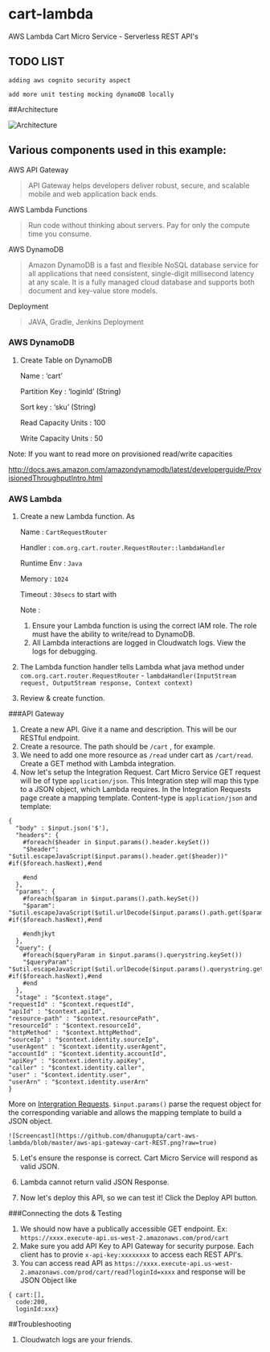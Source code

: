 # cart-lambda
AWS Lambda Cart Micro Service - Serverless REST API's

## TODO LIST

`adding aws cognito security aspect`

`add more unit testing mocking dynamoDB locally`

##Architecture

![Architecture](https://github.com/dhanugupta/cart-aws-lambda/blob/master/aws-lambda-cart-microservice.png?raw=true)

## Various components used in this example:

AWS API Gateway
> API Gateway helps developers deliver robust, secure, and scalable mobile and web application back ends. 

AWS Lambda Functions
> Run code without thinking about servers. Pay for only the compute time you consume.

AWS DynamoDB
> Amazon DynamoDB is a fast and flexible NoSQL database service for all applications that need consistent, single-digit millisecond latency at any scale. It is a fully managed cloud database and supports both document and key-value store models.

Deployment
> JAVA, Gradle, Jenkins Deployment

### AWS DynamoDB

1. Create Table on DynamoDB

   	Name :  ‘cart’
  
    Partition Key : ‘loginId’ (String)
    
    Sort key : ‘sku’ (String)
    
    Read Capacity Units : 100
    
    Write Capacity Units : 50
	
 Note: If you want to read more on provisioned read/write capacities

 http://docs.aws.amazon.com/amazondynamodb/latest/developerguide/ProvisionedThroughputIntro.html

### AWS Lambda
1. Create a new Lambda function. As 

    Name : `CartRequestRouter`
    
    Handler : `com.org.cart.router.RequestRouter::lambdaHandler`
    
    Runtime Env : `Java`
    
    Memory : `1024`
    
    Timeout : `30secs` to start with
    
    Note : 
    1. Ensure your Lambda function is using the correct IAM role. The role must have the ability to write/read to DynamoDB. 
    2. All Lambda interactions are logged in Cloudwatch logs. View the logs for debugging. 

2. The Lambda function handler tells Lambda what java method under `com.org.cart.router.RequestRouter` - 
  ` lambdaHandler(InputStream request, OutputStream response, Context context) `
3. Review & create function. 

###API Gateway
1. Create a new API. Give it a name and description. This will be our RESTful endpoint. 
2. Create a resource. The path should be `/cart` , for example.
3. We need to add one more resource as `/read` under cart as `/cart/read`. Create a GET method with Lambda integration.
4. Now let's setup the Integration Request. Cart Micro Service GET request will be of type `application/json`. This Integration step will map this type to a JSON object, which Lambda requires. In the Integration Requests page create a mapping template. Content-type is `application/json` and template:
```
{
  "body" : $input.json('$'),
  "headers": {
    #foreach($header in $input.params().header.keySet())
    "$header": "$util.escapeJavaScript($input.params().header.get($header))" #if($foreach.hasNext),#end
    
    #end
  },
  "params": {
    #foreach($param in $input.params().path.keySet())
    "$param": "$util.escapeJavaScript($util.urlDecode($input.params().path.get($param)))" #if($foreach.hasNext),#end
    
    #endhjkyt
  },
  "query": {
    #foreach($queryParam in $input.params().querystring.keySet())
    "$queryParam": "$util.escapeJavaScript($util.urlDecode($input.params().querystring.get($queryParam)))" #if($foreach.hasNext),#end
    #end
  },
  "stage" : "$context.stage",
"requestId" : "$context.requestId",
"apiId" : "$context.apiId",
"resource-path" : "$context.resourcePath",
"resourceId" : "$context.resourceId",
"httpMethod" : "$context.httpMethod",
"sourceIp" : "$context.identity.sourceIp",
"userAgent" : "$context.identity.userAgent",
"accountId" : "$context.identity.accountId",
"apiKey" : "$context.identity.apiKey",
"caller" : "$context.identity.caller",
"user" : "$context.identity.user",
"userArn" : "$context.identity.userArn"
}

```

 More on [Intergration Requests](http://docs.aws.amazon.com/apigateway/latest/developerguide/api-gateway-mapping-template-reference.html).
 `$input.params()` parse the request object for the corresponding variable and allows the mapping template to build a JSON object. 
 
    ![Screencast](https://github.com/dhanugupta/cart-aws-lambda/blob/master/aws-api-gateway-cart-REST.png?raw=true)
   
5.  Let's ensure the response is correct. Cart Micro Service will respond as  valid JSON.
6. Lambda cannot return valid JSON Response.

7. Now let's deploy this API, so we can test it! Click the Deploy API button.

###Connecting the dots & Testing

1. We should now have a publically accessible GET endpoint. Ex: `https://xxxx.execute-api.us-west-2.amazonaws.com/prod/cart`
2. Make sure you add API Key to API Gateway for security purpose. Each client has to provie `x-api-key:xxxxxxxx` to access each REST API's.
3. You can access read API as `https://xxxx.execute-api.us-west-2.amazonaws.com/prod/cart/read?loginId=xxxx` and response will be JSON Object like
```
{ cart:[],
  code:200,
  loginId:xxx}
```

##Troubleshooting

1. Cloudwatch logs are your friends.



